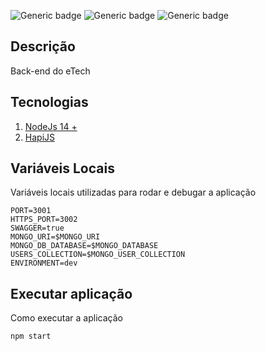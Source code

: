 ![Generic badge](https://img.shields.io/badge/version-1.0.0-orange.svg)
![Generic badge](https://img.shields.io/badge/NodeJS-14.17.5-green.svg)
![Generic badge](https://img.shields.io/badge/npm-6.4.14-blue.svg)

## Descrição
Back-end do eTech

## Tecnologias
 1. [NodeJs 14 +](https://nodejs.org/dist/latest-v14.x/docs/api/)
 2. [HapiJS](https://hapijs.com/)

## Variáveis Locais

Variáveis locais utilizadas para rodar e debugar a aplicação
```
PORT=3001
HTTPS_PORT=3002
SWAGGER=true
MONGO_URI=$MONGO_URI
MONGO_DB_DATABASE=$MONGO_DATABASE
USERS_COLLECTION=$MONGO_USER_COLLECTION
ENVIRONMENT=dev
```

## Executar aplicação

Como executar a aplicação

```
npm start
```
